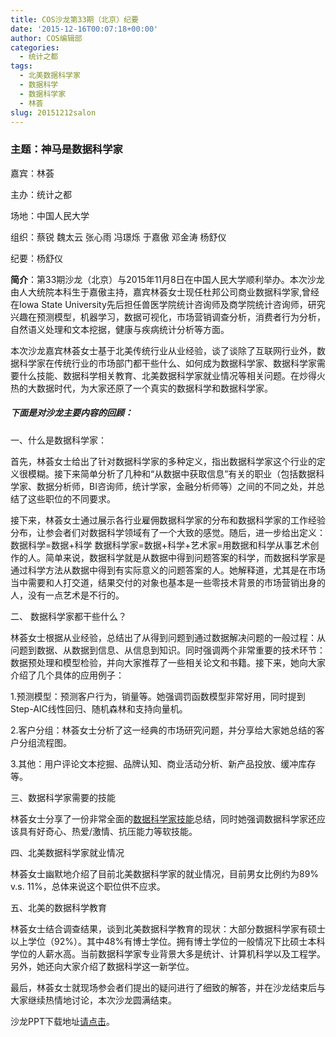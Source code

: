 ```yaml
---
title: COS沙龙第33期（北京）纪要
date: '2015-12-16T00:07:18+00:00'
author: COS编辑部
categories:
  - 统计之都
tags:
  - 北美数据科学家
  - 数据科学
  - 数据科学家
  - 林荟
slug: 20151212salon
---
```


### **主题：神马是数据科学家**

嘉宾：林荟

主办：统计之都

场地：中国人民大学

组织：蔡锐 魏太云 张心雨 冯璟烁 于嘉傲 邓金涛 杨舒仪

纪要：杨舒仪

<!--more-->

**简介**：第33期沙龙（北京）与2015年11月8日在中国人民大学顺利举办。本次沙龙由人大统院本科生于嘉傲主持，嘉宾林荟女士现任杜邦公司商业数据科学家,曾经在Iowa State University先后担任兽医学院统计咨询师及商学院统计咨询师，研究兴趣在预测模型，机器学习，数据可视化，市场营销调查分析，消费者行为分析，自然语义处理和文本挖据，健康与疾病统计分析等方面。

本次沙龙嘉宾林荟女士基于北美传统行业从业经验，谈了谈除了互联网行业外，数据科学家在传统行业的市场部门都干些什么、如何成为数据科学家、数据科学家需要什么技能、数据科学相关教育、北美数据科学家就业情况等相关问题。在炒得火热的大数据时代，为大家还原了一个真实的数据科学和数据科学家。

##### 下面是对沙龙主要内容的回顾：

一、什么是数据科学家：

首先，林荟女士给出了针对数据科学家的多种定义，指出数据科学家这个行业的定义很模糊。接下来简单分析了几种和“从数据中获取信息”有关的职业（包括数据科学家、数据分析师，BI咨询师，统计学家，金融分析师等）之间的不同之处，并总结了这些职位的不同要求。

接下来，林荟女士通过展示各行业雇佣数据科学家的分布和数据科学家的工作经验分布，让参会者们对数据科学领域有了一个大致的感觉。随后，进一步给出定义：数据科学=数据+科学 数据科学家=数据+科学+艺术家=用数据和科学从事艺术创作的人。简单来说，数据科学就是从数据中得到问题答案的科学，而数据科学家是通过科学方法从数据中得到有实际意义的问题答案的人。她解释道，尤其是在市场当中需要和人打交道，结果交付的对象也基本是一些零技术背景的市场营销出身的人，没有一点艺术是不行的。

二、 数据科学家都干些什么？

林荟女士根据从业经验，总结出了从得到问题到通过数据解决问题的一般过程：从问题到数据、从数据到信息、从信息到知识。同时强调两个非常重要的技术环节：数据预处理和模型检验，并向大家推荐了一些相关论文和书籍。接下来，她向大家介绍了几个具体的应用例子：

1.预测模型：预测客户行为，销量等。她强调罚函数模型非常好用，同时提到Step-AIC线性回归、随机森林和支持向量机。

2.客户分组：林荟女士分析了这一经典的市场研究问题，并分享给大家她总结的客户分组流程图。

3.其他：用户评论文本挖掘、品牌认知、商业活动分析、新产品投放、缓冲库存等。

三、数据科学家需要的技能

林荟女士分享了一份非常全面的[数据科学家技能](http://hui1987.com/COS_2015_12_12/ModernDataScientist.png)总结，同时她强调数据科学家还应该具有好奇心、热爱/激情、抗压能力等软技能。

四、北美数据科学家就业情况

林荟女士幽默地介绍了目前北美数据科学家的就业情况，目前男女比例约为89% v.s. 11%，总体来说这个职位供不应求。

五、北美的数据科学教育

林荟女士结合调查结果，谈到北美数据科学教育的现状：大部分数据科学家有硕士以上学位（92%）。其中48%有博士学位。拥有博士学位的一般情况下比硕士本科学位的人薪水高。当前数据科学家专业背景大多是统计、计算机科学以及工程学。另外，她还向大家介绍了数据科学这一新学位。

最后，林荟女士就现场参会者们提出的疑问进行了细致的解答，并在沙龙结束后与大家继续热情地讨论，本次沙龙圆满结束。

沙龙PPT下载地址<a href="http://hui1987.com/Presentations/WhatIsDataScientistCOS_2015_12_12.html" target="_blank">请点击</a>。
